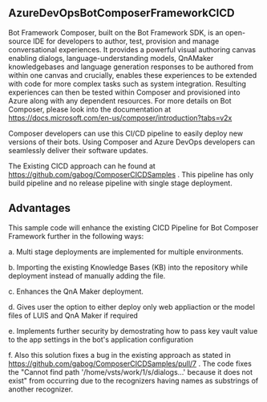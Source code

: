 ## AzureDevOpsBotComposerFrameworkCICD

Bot Framework Composer, built on the Bot Framework SDK, is an open-source IDE for developers to author, test, provision and manage conversational experiences. 
It provides a powerful visual authoring canvas enabling dialogs, language-understanding models, QnAMaker knowledgebases and language generation responses to be authored from within one canvas and crucially, enables these experiences to be extended with code for more complex tasks such as system integration. Resulting experiences can then be tested within Composer and provisioned into Azure along with any dependent resources. For more details on Bot Composer, please look into the documentation at https://docs.microsoft.com/en-us/composer/introduction?tabs=v2x 

Composer developers can use this CI/CD pipeline to easily deploy new versions of their bots. Using Composer and Azure DevOps developers can seamlessly deliver their software updates.

The Existing CICD approach can he found at https://github.com/gabog/ComposerCICDSamples . This pipeline has only build pipeline and no release pipeline with single stage deployment. 

## Advantages

This sample code will enhance the existing CICD Pipeline for Bot Composer Framework further in the following ways: 
  
  a. Multi stage deployments are implemented for multiple environments.  
  
  b. Importing the existing Knowledge Bases (KB) into the repository while deployment instead of manually adding the file. 
  
  c. Enhances the QnA Maker deployment. 
  
  d. Gives user the option to either deploy only web appliaction or the model files of LUIS and QnA Maker if required 
  
  e. Implements further security by demostrating how to pass key vault value to the app settings in the bot's application configuration 
  
  f. Also this solution fixes a bug in the existing approach as stated in https://github.com/gabog/ComposerCICDSamples/pull/7 . The code fixes the "Cannot find path
    '/home/vsts/work/1/s/dialogs...' because it does not exist" from occurring due to the recognizers having names as substrings of another recognizer.
